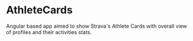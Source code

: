 # AthleteCards
Angular based app aimed to show Strava's Athlete Cards with overall view of profiles and their activities stats.
